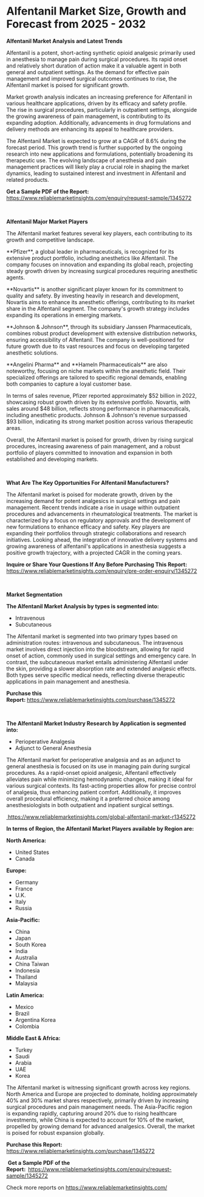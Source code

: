 <p><h1>Alfentanil Market Size, Growth and Forecast from 2025 - 2032</h1></p><p><strong>Alfentanil Market Analysis and Latest Trends</strong></p>
<p><p>Alfentanil is a potent, short-acting synthetic opioid analgesic primarily used in anesthesia to manage pain during surgical procedures. Its rapid onset and relatively short duration of action make it a valuable agent in both general and outpatient settings. As the demand for effective pain management and improved surgical outcomes continues to rise, the Alfentanil market is poised for significant growth.</p><p>Market growth analysis indicates an increasing preference for Alfentanil in various healthcare applications, driven by its efficacy and safety profile. The rise in surgical procedures, particularly in outpatient settings, alongside the growing awareness of pain management, is contributing to its expanding adoption. Additionally, advancements in drug formulations and delivery methods are enhancing its appeal to healthcare providers.</p><p>The Alfentanil Market is expected to grow at a CAGR of 8.6% during the forecast period. This growth trend is further supported by the ongoing research into new applications and formulations, potentially broadening its therapeutic use. The evolving landscape of anesthesia and pain management practices will likely play a crucial role in shaping the market dynamics, leading to sustained interest and investment in Alfentanil and related products.</p></p>
<p><strong>Get a Sample PDF of the Report:&nbsp;</strong> <a href="https://www.reliablemarketinsights.com/enquiry/request-sample/1345272?utm_campaign=2959&utm_medium=2&utm_source=Github&utm_content=ia&utm_term=08032025&utm_id=alfentanil">https://www.reliablemarketinsights.com/enquiry/request-sample/1345272</a></p>
<p>&nbsp;</p>
<p><strong>Alfentanil Major Market Players</strong></p>
<p><p>The Alfentanil market features several key players, each contributing to its growth and competitive landscape. </p><p>**Pfizer**, a global leader in pharmaceuticals, is recognized for its extensive product portfolio, including anesthetics like Alfentanil. The company focuses on innovation and expanding its global reach, projecting steady growth driven by increasing surgical procedures requiring anesthetic agents.</p><p>**Novartis** is another significant player known for its commitment to quality and safety. By investing heavily in research and development, Novartis aims to enhance its anesthetic offerings, contributing to its market share in the Alfentanil segment. The company's growth strategy includes expanding its operations in emerging markets.</p><p>**Johnson & Johnson**, through its subsidiary Janssen Pharmaceuticals, combines robust product development with extensive distribution networks, ensuring accessibility of Alfentanil. The company is well-positioned for future growth due to its vast resources and focus on developing targeted anesthetic solutions.</p><p>**Angelini Pharma** and **Hameln Pharmaceuticals** are also noteworthy, focusing on niche markets within the anesthetic field. Their specialized offerings are tailored to specific regional demands, enabling both companies to capture a loyal customer base.</p><p>In terms of sales revenue, Pfizer reported approximately $52 billion in 2022, showcasing robust growth driven by its extensive portfolio. Novartis, with sales around $48 billion, reflects strong performance in pharmaceuticals, including anesthetic products. Johnson & Johnson's revenue surpassed $93 billion, indicating its strong market position across various therapeutic areas.</p><p>Overall, the Alfentanil market is poised for growth, driven by rising surgical procedures, increasing awareness of pain management, and a robust portfolio of players committed to innovation and expansion in both established and developing markets.</p></p>
<p>&nbsp;</p>
<p><strong>What Are The Key Opportunities For Alfentanil Manufacturers?</strong></p>
<p><p>The Alfentanil market is poised for moderate growth, driven by the increasing demand for potent analgesics in surgical settings and pain management. Recent trends indicate a rise in usage within outpatient procedures and advancements in rheumatological treatments. The market is characterized by a focus on regulatory approvals and the development of new formulations to enhance efficacy and safety. Key players are expanding their portfolios through strategic collaborations and research initiatives. Looking ahead, the integration of innovative delivery systems and growing awareness of alfentanil's applications in anesthesia suggests a positive growth trajectory, with a projected CAGR in the coming years.</p></p>
<p><strong>Inquire or Share Your Questions If Any Before Purchasing This Report:</strong> <a href="https://www.reliablemarketinsights.com/enquiry/pre-order-enquiry/1345272?utm_campaign=2959&utm_medium=2&utm_source=Github&utm_content=ia&utm_term=08032025&utm_id=alfentanil">https://www.reliablemarketinsights.com/enquiry/pre-order-enquiry/1345272</a></p>
<p>&nbsp;</p>
<p><strong>Market Segmentation</strong></p>
<p><strong>The Alfentanil Market Analysis by types is segmented into:</strong></p>
<p><ul><li>Intravenous</li><li>Subcutaneous</li></ul></p>
<p><p>The Alfentanil market is segmented into two primary types based on administration routes: intravenous and subcutaneous. The intravenous market involves direct injection into the bloodstream, allowing for rapid onset of action, commonly used in surgical settings and emergency care. In contrast, the subcutaneous market entails administering Alfentanil under the skin, providing a slower absorption rate and extended analgesic effects. Both types serve specific medical needs, reflecting diverse therapeutic applications in pain management and anesthesia.</p></p>
<p><strong>Purchase this Report:&nbsp;</strong><a href="https://www.reliablemarketinsights.com/purchase/1345272?utm_campaign=2959&utm_medium=2&utm_source=Github&utm_content=ia&utm_term=08032025&utm_id=alfentanil">https://www.reliablemarketinsights.com/purchase/1345272</a></p>
<p>&nbsp;</p>
<p><strong>The Alfentanil Market Industry Research by Application is segmented into:</strong></p>
<p><ul><li>Perioperative Analgesia</li><li>Adjunct to General Anesthesia</li></ul></p>
<p><p>The Alfentanil market for perioperative analgesia and as an adjunct to general anesthesia is focused on its use in managing pain during surgical procedures. As a rapid-onset opioid analgesic, Alfentanil effectively alleviates pain while minimizing hemodynamic changes, making it ideal for various surgical contexts. Its fast-acting properties allow for precise control of analgesia, thus enhancing patient comfort. Additionally, it improves overall procedural efficiency, making it a preferred choice among anesthesiologists in both outpatient and inpatient surgical settings.</p></p>
<p><a href="https://www.reliablemarketinsights.com/global-alfentanil-market-r1345272?utm_campaign=2959&utm_medium=2&utm_source=Github&utm_content=ia&utm_term=08032025&utm_id=alfentanil">&nbsp;https://www.reliablemarketinsights.com/global-alfentanil-market-r1345272</a></p>
<p><strong>In terms of Region, the Alfentanil Market Players available by Region are:</strong></p>
<p>
    <p> <strong> North America: </strong>
        <ul>
            <li>United States</li>
            <li>Canada</li>
        </ul>
        </p> 
    <p> <strong> Europe: </strong>
        <ul>
            <li>Germany</li>
            <li>France</li>
            <li>U.K.</li>
            <li>Italy</li>
            <li>Russia</li>
        </ul>
        </p> 
    <p> <strong> Asia-Pacific: </strong>
        <ul>
            <li>China</li>
            <li>Japan</li>
            <li>South Korea</li>
            <li>India</li>
            <li>Australia</li>
            <li>China Taiwan</li>
            <li>Indonesia</li>
            <li>Thailand</li>
            <li>Malaysia</li>
        </ul>
        </p> 
    <p> <strong> Latin America: </strong>
        <ul>
            <li>Mexico</li>
            <li>Brazil</li>
            <li>Argentina Korea</li>
            <li>Colombia</li>
        </ul>
        </p> 
    <p> <strong> Middle East & Africa: </strong>
        <ul>
            <li>Turkey</li>
            <li>Saudi</li>
            <li>Arabia</li>
            <li>UAE</li>
            <li>Korea</li>
        </ul>
    </p>
    </p>
<p><p>The Alfentanil market is witnessing significant growth across key regions. North America and Europe are projected to dominate, holding approximately 40% and 30% market shares respectively, primarily driven by increasing surgical procedures and pain management needs. The Asia-Pacific region is expanding rapidly, capturing around 20% due to rising healthcare investments, while China is expected to account for 10% of the market, propelled by growing demand for advanced analgesics. Overall, the market is poised for robust expansion globally.</p></p>
<p><strong>Purchase this Report: </strong><a href="https://www.reliablemarketinsights.com/purchase/1345272?utm_campaign=2959&utm_medium=2&utm_source=Github&utm_content=ia&utm_term=08032025&utm_id=alfentanil">https://www.reliablemarketinsights.com/purchase/1345272</a></p>
<p>&nbsp;<strong>Get a Sample PDF of the Report:&nbsp;&nbsp;</strong><a href="https://www.reliablemarketinsights.com/enquiry/request-sample/1345272?utm_campaign=2959&utm_medium=2&utm_source=Github&utm_content=ia&utm_term=08032025&utm_id=alfentanil">https://www.reliablemarketinsights.com/enquiry/request-sample/1345272</a></p>
<p><strong></strong></p>
<p>Check more reports on <a href="https://www.reliablemarketinsights.com/?utm_campaign=2959&utm_medium=2&utm_source=Github&utm_content=ia&utm_term=08032025&utm_id=alfentanil">https://www.reliablemarketinsights.com/</a></p>